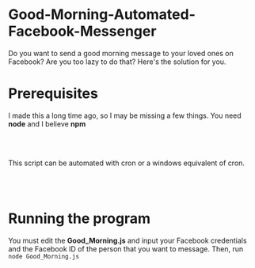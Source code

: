 # Good-Morning-Automated-Facebook-Messenger
Do you want to send a good morning message to your loved ones on Facebook? Are you too lazy to do that? Here's the solution for you. 

# Prerequisites
I made this a long time ago, so I may be missing a few things. You need __node__ and I believe __npm__

<br /> 
<br />

This script can be automated with cron or a windows equivalent of cron. 

<br /> 
<br />

# Running the program
You must edit the __Good_Morning.js__ and input your Facebook credentials and the Facebook ID of the person that you want to message. Then, run ```node Good_Morning.js```
